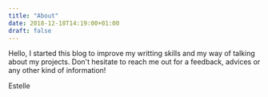 ```yaml
---
title: "About"
date: 2018-12-18T14:19:00+01:00
draft: false
---
```


Hello, 
I started this blog to improve my writting skills and my way of talking about my projects. 
Don't hesitate to reach me out for a feedback, advices or any other kind of information!

Estelle